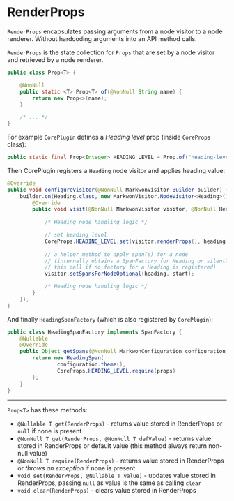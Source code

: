 # RenderProps <Badge text="3.0.0" />

`RenderProps` encapsulates passing arguments from a node visitor to a node renderer.
Without hardcoding arguments into an API method calls.

`RenderProps` is the state collection for `Props` that are set by a node visitor and
retrieved by a node renderer.

```java
public class Prop<T> {

    @NonNull
    public static <T> Prop<T> of(@NonNull String name) {
        return new Prop<>(name);
    }

    /* ... */
}
```

For example `CorePlugin` defines a _Heading level_ prop (inside `CoreProps` class):

```java
public static final Prop<Integer> HEADING_LEVEL = Prop.of("heading-level");
```

Then CorePlugin registers a `Heading` node visitor and applies heading value:

```java
@Override
public void configureVisitor(@NonNull MarkwonVisitor.Builder builder) {
    builder.on(Heading.class, new MarkwonVisitor.NodeVisitor<Heading>() {
        @Override
        public void visit(@NonNull MarkwonVisitor visitor, @NonNull Heading heading) {
            
            /* Heading node handling logic */

            // set heading level
            CoreProps.HEADING_LEVEL.set(visitor.renderProps(), heading.getLevel());
            
            // a helper method to apply span(s) for a node 
            // (internally obtains a SpanFactory for Heading or silently ignores
            // this call if no factory for a Heading is registered)
            visitor.setSpansForNodeOptional(heading, start);

            /* Heading node handling logic */
        }
    });
}
```

And finally `HeadingSpanFactory` (which is also registered by `CorePlugin`):

```java
public class HeadingSpanFactory implements SpanFactory {
    @Nullable
    @Override
    public Object getSpans(@NonNull MarkwonConfiguration configuration, @NonNull RenderProps props) {
        return new HeadingSpan(
                configuration.theme(),
                CoreProps.HEADING_LEVEL.require(props)
        );
    }
}
```

---

`Prop<T>` has these methods:

* `@Nullable T get(RenderProps)` - returns value stored in RenderProps or `null` if none is present
* `@NonNull T get(RenderProps, @NonNull T defValue)` - returns value stored in RenderProps or default value (this method always return non-null value)
* `@NonNull T require(RenderProps)` - returns value stored in RenderProps or _throws an exception_ if none is present
* `void set(RenderProps, @Nullable T value)` - updates value stored in RenderProps, passing `null` as value is the same as calling `clear`
* `void clear(RenderProps)` - clears value stored in RenderProps
